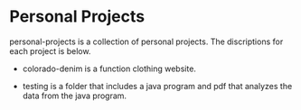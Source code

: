 # Personal Projects

personal-projects is a collection of personal projects. The discriptions for each project is below.

* colorado-denim is a function clothing website.

* testing is a folder that includes a java program and pdf that analyzes the data from the java program.
